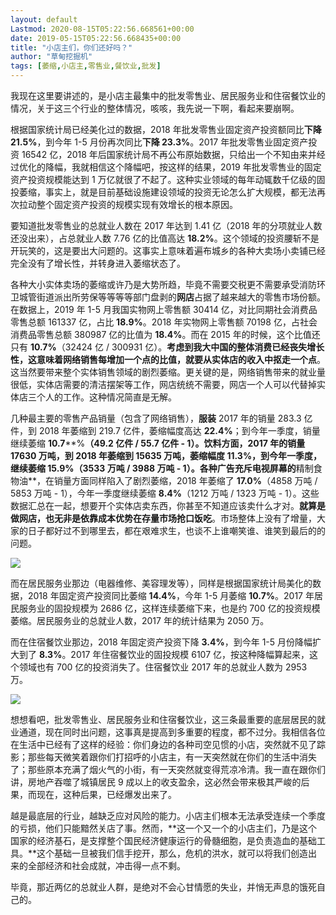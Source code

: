 ```yaml
---
layout: default
Lastmod: 2020-08-15T05:22:56.668561+00:00
date: 2019-05-15T05:22:56.668435+00:00
title: "小店主们，你们还好吗？"
author: "草甸挖掘机"
tags: [萎缩,小店主,零售业,餐饮业,批发]
---
```


我现在这里要讲述的，是小店主最集中的批发零售业、居民服务业和住宿餐饮业的情况，关于这三个行业的整体情况，咳咳，我先说一下啊，看起来要崩啊。

根据国家统计局已经美化过的数据，2018 年批发零售业固定资产投资额同比**下降 21.5%**，到今年 1-5 月份再次同比**下降 23.3%**。2017 年批发零售业固定资产投资 16542 亿，2018 年后国家统计局不再公布原始数据，只给出一个不知由来并经过优化的降幅，我就相信这个降幅吧，按这样的结果，2019 年批发零售业的固定资产投资规模能达到 1 万亿就很了不起了。这种实业领域的每年动辄数千亿级的固投萎缩，事实上，就是目前基础设施建设领域的投资无论怎么扩大规模，都无法再次拉动整个固定资产投资的规模实现有效增长的根本原因。

要知道批发零售业的总就业人数在 2017 年达到 1.41 亿（2018 年的分项就业人数还没出来），占总就业人数 7.76 亿的比值高达 **18.2%**。这个领域的投资腰斩不是开玩笑的，这是要出大问题的。这事实上意味着遍布城乡的各种大卖场小卖铺已经完全没有了增长性，并转身进入萎缩状态了。

各种大小实体卖场的萎缩或许乃是大势所趋，毕竟不需要交税更不需要承受消防环卫城管街道派出所劳保等等等等部门盘剥的**网店**占据了越来越大的零售市场份额。在数据上，2019 年 1-5 月我国实物网上零售额 30414 亿，对比同期社会消费品零售总额 161337 亿，占比 **18.9%**。2018 年实物网上零售额 70198 亿，占社会消费品零售总额 380987 亿的比值为 **18.4%**。而在 2015 年的时候，这个比值还只有 **10.7%**（32424 亿 / 300931 亿）。**考虑到我大中国的整体消费已经丧失增长性，这意味着网络销售每增加一个点的比值，就要从实体店的收入中抠走一个点**。这当然要带来整个实体销售领域的剧烈萎缩。更关键的是，网络销售带来的就业量很低，实体店需要的清洁摆架等工作，网店统统不需要，网店一个人可以代替掉实体店三个人的工作。这种情况简直是无解。

几种最主要的零售产品销量（包含了网络销售），**服装** 2017 年的销量 283.3 亿件，到 2018 年萎缩到 219.7 亿件，萎缩幅度高达 **22.4%**；到今年一季度，销量继续萎缩 **10.7****%**（49.2 亿件 / 55.7 亿件 - 1）。**饮料**方面，2017 年的销量 17630 万吨，到 2018 年萎缩到 15635 万吨，萎缩幅度 **11.3%**，到今年一季度，继续萎缩 **15.9%**（3533 万吨 / 3988 万吨 - 1）。各种广告充斥电视屏幕的**精制食物油**，在销量方面同样陷入了剧烈萎缩，2018 年萎缩了 **17.0%**（4858 万吨 / 5853 万吨 - 1），今年一季度继续萎缩 **8.4%**（1212 万吨 / 1323 万吨 - 1）。这些数据汇总在一起，想要开个实体店卖东西，你甚至不知道应该卖什么才对。**就算是做网店，也无非是依靠成本优势在存量市场抢口饭吃**。市场整体上没有了增量，大家的日子都好过不到哪里去，都在艰难求生，也谈不上谁嘲笑谁、谁笑到最后的的问题。

![](https://images.weserv.nl/?url=https%3A//ressrc.com/wp-content/uploads/2019/06/20190624122615.jpg)

而在居民服务业那边（电器维修、美容理发等），同样是根据国家统计局美化的数据，2018 年固定资产投资同比萎缩 **14.4%**，今年 1-5 月萎缩 **10.7%**。2017 年居民服务业的固投规模为 2686 亿，这样连续萎缩下来，也是约 700 亿的投资规模萎缩。居民服务业的总就业人数，2017 年的统计结果为 2050 万。

而在住宿餐饮业那边，2018 年固定资产投资下降 **3.4%**，到今年 1-5 月份降幅扩大到了 **8.3%**。2017 年住宿餐饮业的固投规模 6107 亿，按这种降幅算起来，这个领域也有 700 亿的投资消失了。住宿餐饮业 2017 年的总就业人数为 2953 万。

![](https://images.weserv.nl/?url=https%3A//ressrc.com/wp-content/uploads/2019/06/20190624122536.jpg)

想想看吧，批发零售业、居民服务业和住宿餐饮业，这三条最重要的底层居民的就业通道，现在同时出问题，这事真是提高到多重要的程度，都不过分。我相信各位在生活中已经有了这样的经验：你们身边的各种司空见惯的小店，突然就不见了踪影；那些每天微笑着跟你们打招呼的小店主，有一天突然就在你们的生活中消失了；那些原本充满了烟火气的小街，有一天突然就变得荒凉冷清。我一直在跟你们讲，房地产吞噬了城镇居民 9 成以上的收支盈余，这必然会带来极其严峻的后果，而现在，这种后果，已经爆发出来了。

越是最底层的行业，越缺乏应对风险的能力。小店主们根本无法承受连续一个季度的亏损，他们只能黯然关店了事。然而，**这一个又一个的小店主们，乃是这个国家的经济基石，是支撑整个国民经济健康运行的骨髓细胞，是负责造血的基础工具。**这个基础一旦被我们信手挖开，那么，危机的洪水，就可以将我们创造出来的全部经济和社会成就，冲击得一点不剩。

毕竟，那近两亿的总就业人群，是绝对不会心甘情愿的失业，并悄无声息的饿死自己的。
